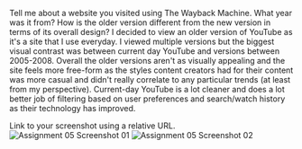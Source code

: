 Tell me about a website you visited using The Wayback Machine. What year was it from? How is the older version different from the new version in terms of its overall design?
I decided to view an older version of YouTube as it's a site that I use everyday. I viewed multiple versions but the biggest visual contrast was between current day YouTube and versions between 2005-2008. Overall the older versions aren't as visually appealing and the site feels more free-form as the styles content creators had for their content was more casual and didn't really correlate to any particular trends (at least from my perspective).
Current-day YouTube is a lot cleaner and does a lot better job of filtering based on user preferences and search/watch history as their technology has improved.

Link to your screenshot using a relative URL.
![Assignment 05 Screenshot 01](./img/assignment-05-screenshot-01.jpg)
![Assignment 05 Screenshot 02](./img/assignment-05-screenshot-02.jpg)
